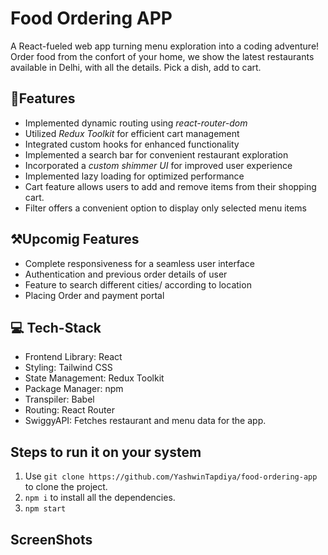 # Food Ordering APP
A React-fueled web app turning menu exploration into a coding adventure! 
Order food from the confort of your home, we show the latest restaurants available in Delhi, with all the details. 
Pick a dish, add to cart.

## 📓Features 
- Implemented dynamic routing using *react-router-dom*
- Utilized *Redux Toolkit* for efficient cart management
- Integrated custom hooks for enhanced functionality
- Implemented a search bar for convenient restaurant exploration
- Incorporated a *custom shimmer UI* for improved user experience
- Implemented lazy loading for optimized performance
- Cart feature allows users to add and remove items from their shopping cart.
- Filter offers a convenient option to display only selected menu items

## ⚒️Upcomig Features
- Complete responsiveness for a seamless user interface
- Authentication and previous order details of user
- Feature to search different cities/ according to location
- Placing Order and payment portal

## 💻 Tech-Stack 
- Frontend Library: React 
- Styling: Tailwind CSS 
- State Management: Redux Toolkit 
- Package Manager: npm 
- Transpiler: Babel
- Routing: React Router
- SwiggyAPI: Fetches restaurant and menu data for the app.

## Steps to run it on your system

1. Use `git clone https://github.com/YashwinTapdiya/food-ordering-app` to clone the project.
2. `npm i` to install all the dependencies.
3. `npm start`

## ScreenShots

